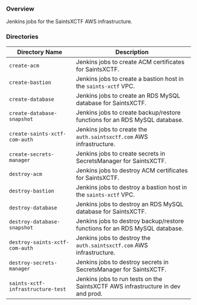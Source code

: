 ### Overview

Jenkins jobs for the SaintsXCTF AWS infrastructure.

### Directories

| Directory Name                     | Description                                                                      |
|------------------------------------|----------------------------------------------------------------------------------|
| `create-acm`                       | Jenkins jobs to create ACM certificates for SaintsXCTF.                          |
| `create-bastion`                   | Jenkins jobs to create a bastion host in the `saints-xctf` VPC.                  |
| `create-database`                  | Jenkins jobs to create an RDS MySQL database for SaintsXCTF.                     |
| `create-database-snapshot`         | Jenkins jobs to create backup/restore functions for an RDS MySQL database.       |
| `create-saints-xctf-com-auth`      | Jenkins jobs to create the `auth.saintsxctf.com` AWS infrastructure.             |
| `create-secrets-manager`           | Jenkins jobs to create secrets in SecretsManager for SaintsXCTF.                 |
| `destroy-acm`                      | Jenkins jobs to destroy ACM certificates for SaintsXCTF.                         |
| `destroy-bastion`                  | Jenkins jobs to destroy a bastion host in the `saints-xctf` VPC.                 |
| `destroy-database`                 | Jenkins jobs to destroy an RDS MySQL database for SaintsXCTF.                    |
| `destroy-database-snapshot`        | Jenkins jobs to destroy backup/restore functions for an RDS MySQL database.      |
| `destroy-saints-xctf-com-auth`     | Jenkins jobs to destroy the `auth.saintsxctf.com` AWS infrastructure.            |
| `destroy-secrets-manager`          | Jenkins jobs to destroy secrets in SecretsManager for SaintsXCTF.                |
| `saints-xctf-infrastructure-test`  | Jenkins jobs to run tests on the SaintsXCTF AWS infrastructure in dev and prod.  |